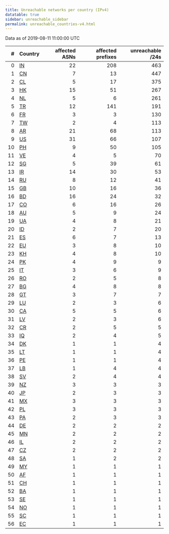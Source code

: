 ```yaml
---
title: Unreachable networks per country (IPv4)
datatable: true
sidebar: unreachable_sidebar
permalink: unreachable_countries-v4.html
---
```


Data as of 2019-08-11 11:00:00 UTC

<div class="datatable-begin"></div>

|   # | Country                      |   affected ASNs |   affected prefixes |   unreachable /24s |
|----:|:-----------------------------|----------------:|--------------------:|-------------------:|
|   0 | [IN](unreachable_in-v4.html) |              22 |                 208 |                463 |
|   1 | [CN](unreachable_cn-v4.html) |               7 |                  13 |                447 |
|   2 | [CL](unreachable_cl-v4.html) |               5 |                  17 |                375 |
|   3 | [HK](unreachable_hk-v4.html) |              15 |                  51 |                267 |
|   4 | [NL](unreachable_nl-v4.html) |               5 |                   6 |                261 |
|   5 | [TR](unreachable_tr-v4.html) |              12 |                 141 |                191 |
|   6 | [FR](unreachable_fr-v4.html) |               3 |                   3 |                130 |
|   7 | [TW](unreachable_tw-v4.html) |               2 |                   4 |                113 |
|   8 | [AR](unreachable_ar-v4.html) |              21 |                  68 |                113 |
|   9 | [US](unreachable_us-v4.html) |              31 |                  66 |                107 |
|  10 | [PH](unreachable_ph-v4.html) |               9 |                  50 |                105 |
|  11 | [VE](unreachable_ve-v4.html) |               4 |                   5 |                 70 |
|  12 | [SG](unreachable_sg-v4.html) |               5 |                  39 |                 61 |
|  13 | [IR](unreachable_ir-v4.html) |              14 |                  30 |                 53 |
|  14 | [RU](unreachable_ru-v4.html) |               8 |                  12 |                 41 |
|  15 | [GB](unreachable_gb-v4.html) |              10 |                  16 |                 36 |
|  16 | [BD](unreachable_bd-v4.html) |              16 |                  24 |                 32 |
|  17 | [CO](unreachable_co-v4.html) |               6 |                  16 |                 26 |
|  18 | [AU](unreachable_au-v4.html) |               5 |                   9 |                 24 |
|  19 | [UA](unreachable_ua-v4.html) |               4 |                   8 |                 21 |
|  20 | [ID](unreachable_id-v4.html) |               2 |                   7 |                 20 |
|  21 | [ES](unreachable_es-v4.html) |               6 |                   7 |                 13 |
|  22 | [EU](unreachable_eu-v4.html) |               3 |                   8 |                 10 |
|  23 | [KH](unreachable_kh-v4.html) |               4 |                   8 |                 10 |
|  24 | [PK](unreachable_pk-v4.html) |               4 |                   9 |                  9 |
|  25 | [IT](unreachable_it-v4.html) |               3 |                   6 |                  9 |
|  26 | [RO](unreachable_ro-v4.html) |               2 |                   5 |                  8 |
|  27 | [BG](unreachable_bg-v4.html) |               4 |                   8 |                  8 |
|  28 | [GT](unreachable_gt-v4.html) |               3 |                   7 |                  7 |
|  29 | [LU](unreachable_lu-v4.html) |               2 |                   3 |                  6 |
|  30 | [CA](unreachable_ca-v4.html) |               5 |                   5 |                  6 |
|  31 | [LV](unreachable_lv-v4.html) |               2 |                   3 |                  6 |
|  32 | [CR](unreachable_cr-v4.html) |               2 |                   5 |                  5 |
|  33 | [IQ](unreachable_iq-v4.html) |               2 |                   4 |                  5 |
|  34 | [DK](unreachable_dk-v4.html) |               1 |                   1 |                  4 |
|  35 | [LT](unreachable_lt-v4.html) |               1 |                   1 |                  4 |
|  36 | [PE](unreachable_pe-v4.html) |               1 |                   1 |                  4 |
|  37 | [LB](unreachable_lb-v4.html) |               1 |                   4 |                  4 |
|  38 | [SV](unreachable_sv-v4.html) |               2 |                   4 |                  4 |
|  39 | [NZ](unreachable_nz-v4.html) |               3 |                   3 |                  3 |
|  40 | [JP](unreachable_jp-v4.html) |               2 |                   3 |                  3 |
|  41 | [MX](unreachable_mx-v4.html) |               3 |                   3 |                  3 |
|  42 | [PL](unreachable_pl-v4.html) |               3 |                   3 |                  3 |
|  43 | [PA](unreachable_pa-v4.html) |               2 |                   3 |                  3 |
|  44 | [DE](unreachable_de-v4.html) |               2 |                   2 |                  2 |
|  45 | [MN](unreachable_mn-v4.html) |               2 |                   2 |                  2 |
|  46 | [IL](unreachable_il-v4.html) |               2 |                   2 |                  2 |
|  47 | [CZ](unreachable_cz-v4.html) |               2 |                   2 |                  2 |
|  48 | [SA](unreachable_sa-v4.html) |               1 |                   2 |                  2 |
|  49 | [MY](unreachable_my-v4.html) |               1 |                   1 |                  1 |
|  50 | [AF](unreachable_af-v4.html) |               1 |                   1 |                  1 |
|  51 | [CH](unreachable_ch-v4.html) |               1 |                   1 |                  1 |
|  52 | [BA](unreachable_ba-v4.html) |               1 |                   1 |                  1 |
|  53 | [SE](unreachable_se-v4.html) |               1 |                   1 |                  1 |
|  54 | [NO](unreachable_no-v4.html) |               1 |                   1 |                  1 |
|  55 | [SC](unreachable_sc-v4.html) |               1 |                   1 |                  1 |
|  56 | [EC](unreachable_ec-v4.html) |               1 |                   1 |                  1 |

<div class="datatable-end"></div>